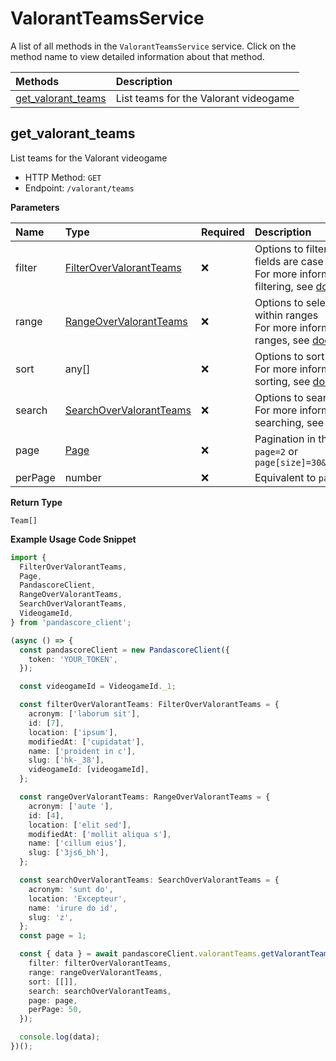 # ValorantTeamsService

A list of all methods in the `ValorantTeamsService` service. Click on the method name to view detailed information about that method.

| Methods                                   | Description                           |
| :---------------------------------------- | :------------------------------------ |
| [get_valorant_teams](#get_valorant_teams) | List teams for the Valorant videogame |

## get_valorant_teams

List teams for the Valorant videogame

- HTTP Method: `GET`
- Endpoint: `/valorant/teams`

**Parameters**

| Name    | Type                                                            | Required | Description                                                                                                                                         |
| :------ | :-------------------------------------------------------------- | :------- | :-------------------------------------------------------------------------------------------------------------------------------------------------- |
| filter  | [FilterOverValorantTeams](../models/FilterOverValorantTeams.md) | ❌       | Options to filter results. String fields are case sensitive <br/>For more information on filtering, see [docs](/docs/filtering-and-sorting#filter). |
| range   | [RangeOverValorantTeams](../models/RangeOverValorantTeams.md)   | ❌       | Options to select results within ranges <br/>For more information on ranges, see [docs](/docs/filtering-and-sorting#range).                         |
| sort    | any[]                                                           | ❌       | Options to sort results <br/>For more information on sorting, see [docs](/docs/filtering-and-sorting#sort).                                         |
| search  | [SearchOverValorantTeams](../models/SearchOverValorantTeams.md) | ❌       | Options to search results <br/>For more information on searching, see [docs](/docs/filtering-and-sorting#search).                                   |
| page    | [Page](../models/Page.md)                                       | ❌       | Pagination in the form of `page=2` or `page[size]=30&page[number]=2`                                                                                |
| perPage | number                                                          | ❌       | Equivalent to `page[size]`                                                                                                                          |

**Return Type**

`Team[]`

**Example Usage Code Snippet**

```typescript
import {
  FilterOverValorantTeams,
  Page,
  PandascoreClient,
  RangeOverValorantTeams,
  SearchOverValorantTeams,
  VideogameId,
} from 'pandascore_client';

(async () => {
  const pandascoreClient = new PandascoreClient({
    token: 'YOUR_TOKEN',
  });

  const videogameId = VideogameId._1;

  const filterOverValorantTeams: FilterOverValorantTeams = {
    acronym: ['laborum sit'],
    id: [7],
    location: ['ipsum'],
    modifiedAt: ['cupidatat'],
    name: ['proident in c'],
    slug: ['hk-_38'],
    videogameId: [videogameId],
  };

  const rangeOverValorantTeams: RangeOverValorantTeams = {
    acronym: ['aute '],
    id: [4],
    location: ['elit sed'],
    modifiedAt: ['mollit aliqua s'],
    name: ['cillum eius'],
    slug: ['3js6_bh'],
  };

  const searchOverValorantTeams: SearchOverValorantTeams = {
    acronym: 'sunt do',
    location: 'Excepteur',
    name: 'irure do id',
    slug: 'z',
  };
  const page = 1;

  const { data } = await pandascoreClient.valorantTeams.getValorantTeams({
    filter: filterOverValorantTeams,
    range: rangeOverValorantTeams,
    sort: [[]],
    search: searchOverValorantTeams,
    page: page,
    perPage: 50,
  });

  console.log(data);
})();
```

<!-- This file was generated by liblab | https://liblab.com/ -->
